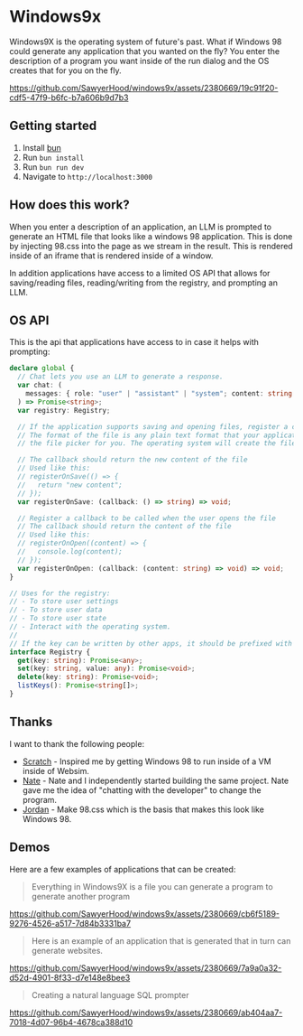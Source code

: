 # Windows9x

Windows9X is the operating system of future's past. What if Windows 98 could generate any application that you wanted on the fly? You enter the description of a program you want inside of the run dialog and the OS creates that for you on the fly.

https://github.com/SawyerHood/windows9x/assets/2380669/19c91f20-cdf5-47f9-b6fc-b7a606b9d7b3

## Getting started

1. Install [bun](https://bun.sh/docs/installation)
2. Run `bun install`
3. Run `bun run dev`
4. Navigate to `http://localhost:3000`

## How does this work?

When you enter a description of an application, an LLM is prompted to generate an HTML file that looks like a windows 98 application. This is done by injecting 98.css into the page as we stream in the result. This is rendered inside of an iframe that is rendered inside of a window.

In addition applications have access to a limited OS API that allows for saving/reading files, reading/writing from the registry, and prompting an LLM.

## OS API

This is the api that applications have access to in case it helps with prompting:

```typescript
declare global {
  // Chat lets you use an LLM to generate a response.
  var chat: (
    messages: { role: "user" | "assistant" | "system"; content: string }[]
  ) => Promise<string>;
  var registry: Registry;

  // If the application supports saving and opening files, register a callback to be called when the user saves/opens the file.
  // The format of the file is any plain text format that your application can read. If these are registered the OS will create
  // the file picker for you. The operating system will create the file menu for you.

  // The callback should return the new content of the file
  // Used like this:
  // registerOnSave(() => {
  //   return "new content";
  // });
  var registerOnSave: (callback: () => string) => void;

  // Register a callback to be called when the user opens the file
  // The callback should return the content of the file
  // Used like this:
  // registerOnOpen((content) => {
  //   console.log(content);
  // });
  var registerOnOpen: (callback: (content: string) => void) => void;
}

// Uses for the registry:
// - To store user settings
// - To store user data
// - To store user state
// - Interact with the operating system.
//
// If the key can be written by other apps, it should be prefixed with "public_"
interface Registry {
  get(key: string): Promise<any>;
  set(key: string, value: any): Promise<void>;
  delete(key: string): Promise<void>;
  listKeys(): Promise<string[]>;
}
```

## Thanks

I want to thank the following people:

- [Scratch](https://x.com/DrBriefsScratch) - Inspired me by getting Windows 98 to run inside of a VM inside of Websim.
- [Nate](https://x.com/nateparrott) - Nate and I independently started building the same project. Nate gave me the idea of "chatting with the developer" to change the program.
- [Jordan](https://x.com/jdan) - Make 98.css which is the basis that makes this look like Windows 98.

## Demos

Here are a few examples of applications that can be created:

> Everything in Windows9X is a file you can generate a program to generate another program

https://github.com/SawyerHood/windows9x/assets/2380669/cb6f5189-9276-4526-a517-7d84b3331ba7

> Here is an example of an application that is generated that in turn can generate websites.

https://github.com/SawyerHood/windows9x/assets/2380669/7a9a0a32-d52d-4901-8f33-d7e148e8bee3

> Creating a natural language SQL prompter

https://github.com/SawyerHood/windows9x/assets/2380669/ab404aa7-7018-4d07-96b4-4678ca388d10
